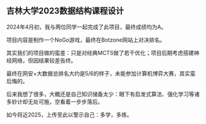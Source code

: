 ## 吉林大学2023数据结构课程设计

2024年4月初，我与两位同学一起完成了此项目，最终成绩均为A。

项目内容是制作一个NoGo游戏，最终在Botzone网站上对决排名。

其实我们的项目做的蛮差：只是对经典MCTS做了若干优化；项目后期考虑搭建神经网络，但因结果较差告终。

最终在网安+大数据总排名大约是5/6的样子，未能参加计算机博弈大赛，其实蛮后悔的。

后来我想了很多，大概还是自己知识储备太少：眼下有启发式算法、强化学习等诸多妙计却无处可施，空看着一步步落后。

如今将近2025，上传至此以警示自己：多学，多练。
